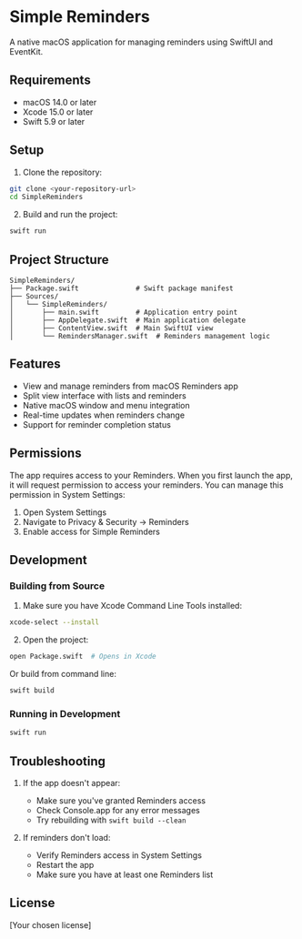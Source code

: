 # Simple Reminders

A native macOS application for managing reminders using SwiftUI and EventKit.

## Requirements

- macOS 14.0 or later
- Xcode 15.0 or later
- Swift 5.9 or later

## Setup

1. Clone the repository:
```bash
git clone <your-repository-url>
cd SimpleReminders
```

2. Build and run the project:
```bash
swift run
```

## Project Structure

```
SimpleReminders/
├── Package.swift              # Swift package manifest
├── Sources/
│   └── SimpleReminders/
│       ├── main.swift         # Application entry point
│       ├── AppDelegate.swift  # Main application delegate
│       ├── ContentView.swift  # Main SwiftUI view
│       └── RemindersManager.swift  # Reminders management logic
```

## Features

- View and manage reminders from macOS Reminders app
- Split view interface with lists and reminders
- Native macOS window and menu integration
- Real-time updates when reminders change
- Support for reminder completion status

## Permissions

The app requires access to your Reminders. When you first launch the app, it will request permission to access your reminders. You can manage this permission in System Settings:

1. Open System Settings
2. Navigate to Privacy & Security → Reminders
3. Enable access for Simple Reminders

## Development

### Building from Source

1. Make sure you have Xcode Command Line Tools installed:
```bash
xcode-select --install
```

2. Open the project:
```bash
open Package.swift  # Opens in Xcode
```

Or build from command line:
```bash
swift build
```

### Running in Development

```bash
swift run
```

## Troubleshooting

1. If the app doesn't appear:
   - Make sure you've granted Reminders access
   - Check Console.app for any error messages
   - Try rebuilding with `swift build --clean`

2. If reminders don't load:
   - Verify Reminders access in System Settings
   - Restart the app
   - Make sure you have at least one Reminders list

## License

[Your chosen license]
